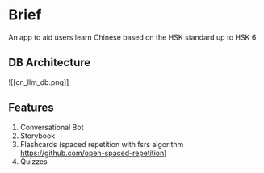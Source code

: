 # Brief

An app to aid users learn Chinese based on the HSK standard up to HSK 6

## DB Architecture

![[cn_llm_db.png]]

## Features

1. Conversational Bot
2. Storybook
3. Flashcards (spaced repetition with fsrs algorithm https://github.com/open-spaced-repetition)
4. Quizzes
